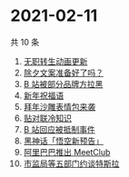 # 2021-02-11

共 10 条

<!-- BEGIN -->
<!-- 最后更新时间 Thu Feb 11 2021 01:17:58 GMT+0800 (CST) -->
1. [无职转生动画更新](https://www.zhihu.com/search?q=无职转生)
1. [除夕文案准备好了吗？](https://www.zhihu.com/search?q=除夕文案)
1. [B 站被部分品牌方拉黑](https://www.zhihu.com/search?q=抵制b站)
1. [新年祝福语](https://www.zhihu.com/search?q=新年祝福语)
1. [拜年沙雕表情包来袭](https://www.zhihu.com/search?q=拜年表情包)
1. [贴对联冷知识](https://www.zhihu.com/search?q=对联怎么贴)
1. [B 站回应被抵制事件](https://www.zhihu.com/search?q=b站回应)
1. [黑神话「悟空新预告」](https://www.zhihu.com/search?q=黑神话)
1. [阿里巴巴推出 MeetClub](https://www.zhihu.com/search?q=meetclub)
1. [市监局等五部门约谈特斯拉](https://www.zhihu.com/search?q=特斯拉约谈)
<!-- END -->
